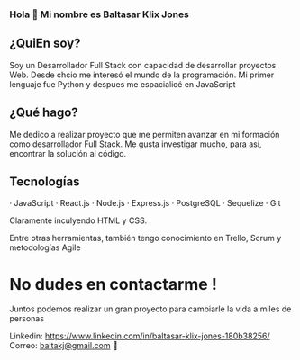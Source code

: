 ### Hola 👋 Mi nombre es Baltasar Klix Jones

## ¿QuiEn soy? 
Soy un Desarrollador Full Stack con capacidad de desarrollar proyectos Web.
Desde chcio me interesó el mundo de la programación. Mi primer lenguaje fue Python y despues me espacialicé en JavaScript

## ¿Qué hago?
Me dedico a realizar proyecto que me permiten avanzar en mi formación como desarrollador Full Stack. Me gusta investigar mucho, para así, encontrar la solución al código.

## Tecnologías
 · JavaScript
 · React.js
 · Node.js
 · Express.js 
 · PostgreSQL
 · Sequelize
 · Git

Claramente inculyendo HTML y CSS.

Entre otras herramientas, también tengo conocimiento en Trello, Scrum y metodologías Agile 

# No dudes en contactarme !
Juntos podemos realizar un gran proyecto para cambiarle la vida a miles de personas

Linkedin: https://www.linkedin.com/in/baltasar-klix-jones-180b38256/ 
Correo: baltakj@gmail.com 📩
